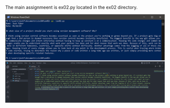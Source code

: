 The main assignmeent is ex02.py located in the ex02 directory.

![f](ex02/ex02screenshots/101.png)
![f](ex02/ex02screenshots/102.png)
